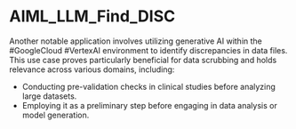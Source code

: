 # AIML_LLM_Find_DISC
Another notable application involves utilizing generative AI within the #GoogleCloud #VertexAI environment to identify discrepancies in data files. This use case proves particularly beneficial for data scrubbing and holds relevance across various domains, including:

- Conducting pre-validation checks in clinical studies before analyzing large datasets.
- Employing it as a preliminary step before engaging in data analysis or model generation.
